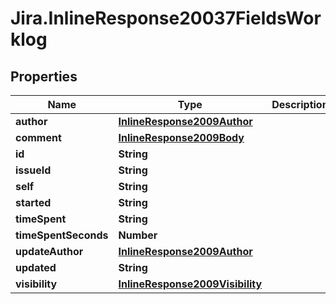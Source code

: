 # Jira.InlineResponse20037FieldsWorklog

## Properties

Name | Type | Description | Notes
------------ | ------------- | ------------- | -------------
**author** | [**InlineResponse2009Author**](InlineResponse2009Author.md) |  | [optional] 
**comment** | [**InlineResponse2009Body**](InlineResponse2009Body.md) |  | [optional] 
**id** | **String** |  | 
**issueId** | **String** |  | 
**self** | **String** |  | 
**started** | **String** |  | 
**timeSpent** | **String** |  | 
**timeSpentSeconds** | **Number** |  | 
**updateAuthor** | [**InlineResponse2009Author**](InlineResponse2009Author.md) |  | [optional] 
**updated** | **String** |  | 
**visibility** | [**InlineResponse2009Visibility**](InlineResponse2009Visibility.md) |  | [optional] 


